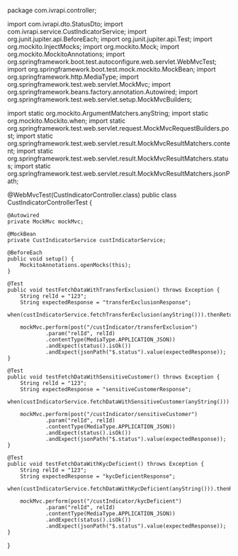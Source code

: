 package com.ivrapi.controller;

import com.ivrapi.dto.StatusDto;
import com.ivrapi.service.CustIndicatorService;
import org.junit.jupiter.api.BeforeEach;
import org.junit.jupiter.api.Test;
import org.mockito.InjectMocks;
import org.mockito.Mock;
import org.mockito.MockitoAnnotations;
import org.springframework.boot.test.autoconfigure.web.servlet.WebMvcTest;
import org.springframework.boot.test.mock.mockito.MockBean;
import org.springframework.http.MediaType;
import org.springframework.test.web.servlet.MockMvc;
import org.springframework.beans.factory.annotation.Autowired;
import org.springframework.test.web.servlet.setup.MockMvcBuilders;

import static org.mockito.ArgumentMatchers.anyString;
import static org.mockito.Mockito.when;
import static org.springframework.test.web.servlet.request.MockMvcRequestBuilders.post;
import static org.springframework.test.web.servlet.result.MockMvcResultMatchers.content;
import static org.springframework.test.web.servlet.result.MockMvcResultMatchers.status;
import static org.springframework.test.web.servlet.result.MockMvcResultMatchers.jsonPath;

@WebMvcTest(CustIndicatorController.class)
public class CustIndicatorControllerTest {

    @Autowired
    private MockMvc mockMvc;

    @MockBean
    private CustIndicatorService custIndicatorService;

    @BeforeEach
    public void setup() {
        MockitoAnnotations.openMocks(this);
    }

    @Test
    public void testFetchDataWithTransferExclusion() throws Exception {
        String relId = "123";
        String expectedResponse = "transferExclusionResponse";
        when(custIndicatorService.fetchTransferExclusion(anyString())).thenReturn(expectedResponse);

        mockMvc.perform(post("/custIndicator/transferExclusion")
                .param("relId", relId)
                .contentType(MediaType.APPLICATION_JSON))
                .andExpect(status().isOk())
                .andExpect(jsonPath("$.status").value(expectedResponse));
    }

    @Test
    public void testFetchDataWithSensitiveCustomer() throws Exception {
        String relId = "123";
        String expectedResponse = "sensitiveCustomerResponse";
        when(custIndicatorService.fetchDataWithSensitiveCustomer(anyString())).thenReturn(expectedResponse);

        mockMvc.perform(post("/custIndicator/sensitiveCustomer")
                .param("relId", relId)
                .contentType(MediaType.APPLICATION_JSON))
                .andExpect(status().isOk())
                .andExpect(jsonPath("$.status").value(expectedResponse));
    }

    @Test
    public void testFetchDataWithKycDeficient() throws Exception {
        String relId = "123";
        String expectedResponse = "kycDeficientResponse";
        when(custIndicatorService.fetchDataWithKycDeficient(anyString())).thenReturn(expectedResponse);

        mockMvc.perform(post("/custIndicator/kycDeficient")
                .param("relId", relId)
                .contentType(MediaType.APPLICATION_JSON))
                .andExpect(status().isOk())
                .andExpect(jsonPath("$.status").value(expectedResponse));
    }
}

